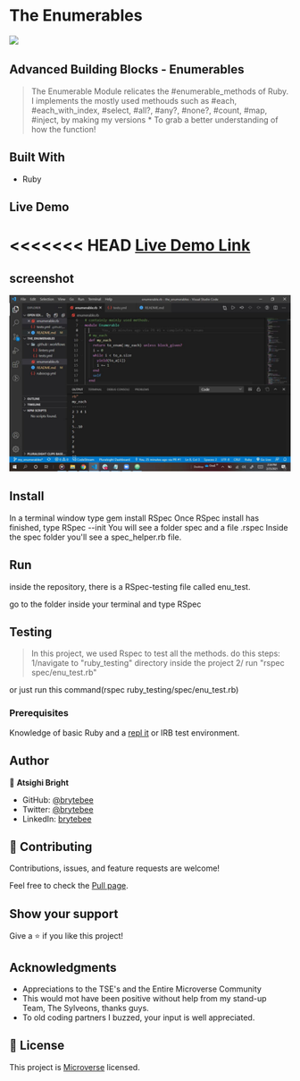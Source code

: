 # The Enumerables
![](https://github.com/brytebee/the_enumerables)

## Advanced Building Blocks - Enumerables

> The Enumerable Module relicates the #enumerable_methods of Ruby. I implements the mostly used methouds such as #each, #each_with_index, #select, #all?, #any?, #none?, #count, #map, #inject, by making my versions * To grab a better understanding of how the function!

## Built With

- Ruby

## Live Demo

<<<<<<< HEAD
[Live Demo Link](https://repl.it/@BrightAtsighi/theenumerables)
=======

## screenshot

![screenshot](/assets/screenshot.JPG)

## Install
In a terminal window type gem install RSpec
Once RSpec install has finished, type RSpec --init
You will see a folder spec and a file .rspec
Inside the spec folder you'll see a spec_helper.rb file.

## Run
inside the repository, there is a RSpec-testing file called enu_test.

go to the folder inside your terminal and type RSpec

## Testing
> In this project, we used Rspec to test all the methods. do this steps: 1/navigate to "ruby_testing" directory inside the project 2/ run "rspec spec/enu_test.rb"

or just run this command(rspec ruby_testing/spec/enu_test.rb)


### Prerequisites

Knowledge of basic Ruby and a [repl it](https://repl.it/~) or IRB test environment.


## Author

👤 **Atsighi Bright**

- GitHub: [@brytebee](https://github.com/brytebee)
- Twitter: [@brytebee](https://twitter.com/brytebee)
- LinkedIn: [brytebee](https://www.linkedin.com/in/brytebee/)

## 🤝 Contributing

Contributions, issues, and feature requests are welcome!

Feel free to check the [Pull page](https://github.com/brytebee/the_enumerables/pull/1).

## Show your support

Give a ⭐️ if you like this project!

## Acknowledgments

- Appreciations to the TSE's and the Entire Microverse Community
- This would mot have been positive without help from my stand-up Team, The Sylveons, thanks guys.
- To old coding partners I buzzed, your input is well appreciated.

## 📝 License

This project is [Microverse](https://www.microverse.org/) licensed.
